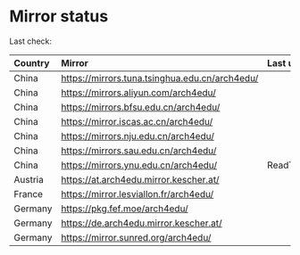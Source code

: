 <script src="./time.js"></script>
# Mirror status
Last check: <script type="text/javascript">localize(1679980665.1961298);</script>

|Country|Mirror|Last update|
|:------|:-----|:----------|
|China|https://mirrors.tuna.tsinghua.edu.cn/arch4edu/|<script type="text/javascript">localize(1679942016);</script>|
|China|https://mirrors.aliyun.com/arch4edu/|<script type="text/javascript">localize(1679942016);</script>|
|China|https://mirrors.bfsu.edu.cn/arch4edu/|<script type="text/javascript">localize(1679942016);</script>|
|China|https://mirror.iscas.ac.cn/arch4edu/|<script type="text/javascript">localize(1679942016);</script>|
|China|https://mirrors.nju.edu.cn/arch4edu/|<script type="text/javascript">localize(1679899411);</script>|
|China|https://mirrors.sau.edu.cn/arch4edu/|<script type="text/javascript">localize(1673850842);</script>|
|China|https://mirrors.ynu.edu.cn/arch4edu/|ReadTimeout|
|Austria|https://at.arch4edu.mirror.kescher.at/|<script type="text/javascript">localize(1679942016);</script>|
|France|https://mirror.lesviallon.fr/arch4edu/|<script type="text/javascript">localize(1679942016);</script>|
|Germany|https://pkg.fef.moe/arch4edu/|<script type="text/javascript">localize(1679942016);</script>|
|Germany|https://de.arch4edu.mirror.kescher.at/|<script type="text/javascript">localize(1679942016);</script>|
|Germany|https://mirror.sunred.org/arch4edu/|<script type="text/javascript">localize(1679942016);</script>|

<script src="./tablefilter/tablefilter.js"></script>
<script src="./table.js"></script>